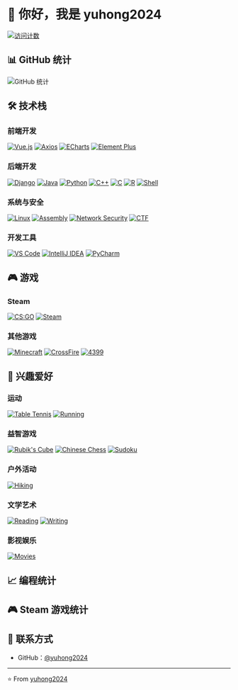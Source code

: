 # 👋 你好，我是 yuhong2024

[![访问计数](https://visitor-badge.glitch.me/badge?page_id=yuhong2024.readme)](https://github.com/yuhong2024)

## 📊 GitHub 统计

![GitHub 统计](https://github-readme-stats.vercel.app/api?username=yuhong2024&show_icons=true&count_private=true&hide=prs&theme=tokyonight)

## 🛠️ 技术栈

### 前端开发
[![Vue.js](https://img.shields.io/badge/-Vue.js-4FC08D?style=flat-square&logo=vue.js&logoColor=ffffff)](https://vuejs.org/)
[![Axios](https://img.shields.io/badge/-Axios-5A29E4?style=flat-square&logo=axios&logoColor=ffffff)](https://axios-http.com/)
[![ECharts](https://img.shields.io/badge/-ECharts-AA344D?style=flat-square&logo=apache-echarts&logoColor=ffffff)](https://echarts.apache.org/)
[![Element Plus](https://img.shields.io/badge/-Element%20Plus-409EFF?style=flat-square&logo=element-plus&logoColor=ffffff)](https://element-plus.org/)

### 后端开发
[![Django](https://img.shields.io/badge/-Django-092E20?style=flat-square&logo=django&logoColor=ffffff)](https://www.djangoproject.com/)
[![Java](https://img.shields.io/badge/-Java-007396?style=flat-square&logo=java&logoColor=ffffff)](https://www.java.com/)
[![Python](https://img.shields.io/badge/-Python-3776AB?style=flat-square&logo=python&logoColor=ffffff)](https://www.python.org/)
[![C++](https://img.shields.io/badge/-C++-00599C?style=flat-square&logo=c%2B%2B&logoColor=ffffff)](https://isocpp.org/)
[![C](https://img.shields.io/badge/-C-A8B9CC?style=flat-square&logo=c&logoColor=ffffff)](https://www.iso.org/standard/74528.html)
[![R](https://img.shields.io/badge/-R-276DC3?style=flat-square&logo=r&logoColor=ffffff)](https://www.r-project.org/)
[![Shell](https://img.shields.io/badge/-Shell-4EAA25?style=flat-square&logo=gnu-bash&logoColor=ffffff)](https://www.gnu.org/software/bash/)

### 系统与安全
[![Linux](https://img.shields.io/badge/-Linux-FCC624?style=flat-square&logo=linux&logoColor=000000)](https://www.linux.org/)
[![Assembly](https://img.shields.io/badge/-Assembly-000000?style=flat-square&logo=assemblyscript&logoColor=ffffff)](https://en.wikipedia.org/wiki/Assembly_language)
[![Network Security](https://img.shields.io/badge/-Network%20Security-2D3748?style=flat-square&logo=security&logoColor=ffffff)](https://en.wikipedia.org/wiki/Network_security)
[![CTF](https://img.shields.io/badge/-CTF-FF6B6B?style=flat-square&logo=ctf&logoColor=ffffff)](https://ctftime.org/)

### 开发工具
[![VS Code](https://img.shields.io/badge/-VS%20Code-007ACC?style=flat-square&logo=visual-studio-code&logoColor=ffffff)](https://code.visualstudio.com/)
[![IntelliJ IDEA](https://img.shields.io/badge/-IntelliJ%20IDEA-000000?style=flat-square&logo=intellij-idea&logoColor=ffffff)](https://www.jetbrains.com/idea/)
[![PyCharm](https://img.shields.io/badge/-PyCharm-000000?style=flat-square&logo=pycharm&logoColor=ffffff)](https://www.jetbrains.com/pycharm/)

## 🎮 游戏

### Steam
[![CS:GO](https://img.shields.io/badge/-CS:GO-000000?style=flat-square&logo=counter-strike&logoColor=ffffff)](https://store.steampowered.com/app/730/CounterStrike_Global_Offensive/)
[![Steam](https://img.shields.io/badge/-Steam-171a21?style=flat-square&logo=steam&logoColor=ffffff)](https://steamcommunity.com/id/yuhong2024)

### 其他游戏
[![Minecraft](https://img.shields.io/badge/-Minecraft-62B47A?style=flat-square&logo=minecraft&logoColor=ffffff)](https://www.minecraft.net/)
[![CrossFire](https://img.shields.io/badge/-CrossFire-FF0000?style=flat-square&logo=game&logoColor=ffffff)](https://cf.qq.com/)
[![4399](https://img.shields.io/badge/-4399-FF6B6B?style=flat-square&logo=game&logoColor=ffffff)](https://www.4399.com/)

## 🎯 兴趣爱好

### 运动
[![Table Tennis](https://img.shields.io/badge/-Table%20Tennis-FF6B6B?style=flat-square&logo=table-tennis&logoColor=ffffff)](https://en.wikipedia.org/wiki/Table_tennis)
[![Running](https://img.shields.io/badge/-Running-4CAF50?style=flat-square&logo=running&logoColor=ffffff)](https://en.wikipedia.org/wiki/Running)

### 益智游戏
[![Rubik's Cube](https://img.shields.io/badge/-Rubik's%20Cube-FF9800?style=flat-square&logo=game&logoColor=ffffff)](https://en.wikipedia.org/wiki/Rubik's_Cube)
[![Chinese Chess](https://img.shields.io/badge/-Chinese%20Chess-795548?style=flat-square&logo=chess&logoColor=ffffff)](https://en.wikipedia.org/wiki/Xiangqi)
[![Sudoku](https://img.shields.io/badge/-Sudoku-9C27B0?style=flat-square&logo=game&logoColor=ffffff)](https://en.wikipedia.org/wiki/Sudoku)

### 户外活动
[![Hiking](https://img.shields.io/badge/-Hiking-8BC34A?style=flat-square&logo=hiking&logoColor=ffffff)](https://en.wikipedia.org/wiki/Hiking)

### 文学艺术
[![Reading](https://img.shields.io/badge/-Reading-2196F3?style=flat-square&logo=book&logoColor=ffffff)](https://en.wikipedia.org/wiki/Reading)
[![Writing](https://img.shields.io/badge/-Writing-607D8B?style=flat-square&logo=pen&logoColor=ffffff)](https://en.wikipedia.org/wiki/Writing)

### 影视娱乐
[![Movies](https://img.shields.io/badge/-Movies-E91E63?style=flat-square&logo=film&logoColor=ffffff)](https://en.wikipedia.org/wiki/Film)

## 📈 编程统计

<!--START_SECTION:waka-->
<!--END_SECTION:waka-->

## 🎮 Steam 游戏统计

<!--START_SECTION:steam-->
<!--END_SECTION:steam-->

## 📱 联系方式

- GitHub：[@yuhong2024](https://github.com/yuhong2024)

---

⭐️ From [yuhong2024](https://github.com/yuhong2024)
